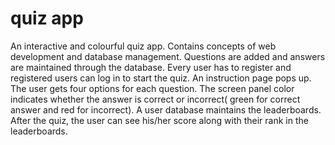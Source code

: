 # quiz app
An interactive and colourful quiz app. Contains concepts of web development and database management. Questions are added and answers are maintained through the database. Every user has to register and registered users can log in to start the quiz. An instruction page pops up. The user gets four options for each question. The screen panel color indicates whether the answer is correct or incorrect( green for correct answer and red for incorrect). A user database maintains the leaderboards. After the quiz, the user can see his/her score along with their rank in the leaderboards.
